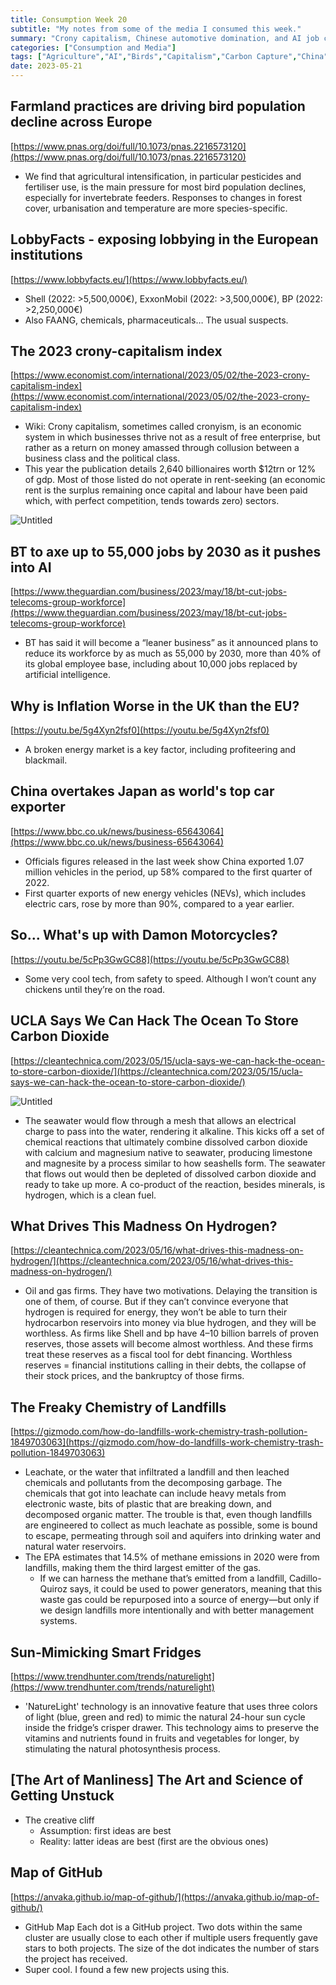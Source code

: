 ```yaml
---
title: Consumption Week 20
subtitle: "My notes from some of the media I consumed this week."
summary: "Crony capitalism, Chinese automotive domination, and AI job cuts"
categories: ["Consumption and Media"]
tags: ["Agriculture","AI","Birds","Capitalism","Carbon Capture","China","Corruption","Creativity","Economics","Efficiency","Energy","EVs","Food","FOSS","GitHub","Hydrogen","Inflation","Innovation","Jobs","Landfills","Lobbying","Mental Health","Methane","Motorbikes","Nature","Oceans","Oil","Pesticides","Pollution","Productiveness","Psychology","Russia","Vested Interests"]
date: 2023-05-21
---
```

## Farmland practices are driving bird population decline across Europe

[https://www.pnas.org/doi/full/10.1073/pnas.2216573120](https://www.pnas.org/doi/full/10.1073/pnas.2216573120)

- We find that agricultural intensification, in particular pesticides and fertiliser use, is the main pressure for most bird population declines, especially for invertebrate feeders. Responses to changes in forest cover, urbanisation and temperature are more species-specific.

## LobbyFacts - exposing lobbying in the European institutions

[https://www.lobbyfacts.eu/](https://www.lobbyfacts.eu/)

- Shell (2022: >5,500,000€), ExxonMobil (2022: >3,500,000€), BP (2022: >2,250,000€)
- Also FAANG, chemicals, pharmaceuticals… The usual suspects.

## The 2023 crony-capitalism index

[https://www.economist.com/international/2023/05/02/the-2023-crony-capitalism-index](https://www.economist.com/international/2023/05/02/the-2023-crony-capitalism-index)

- Wiki: Crony capitalism, sometimes called cronyism, is an economic system in which businesses thrive not as a result of free enterprise, but rather as a return on money amassed through collusion between a business class and the political class.
- This year the publication details 2,640 billionaires worth $12trn or 12% of gdp. Most of those listed do not operate in rent-seeking (an economic rent is the surplus remaining once capital and labour have been paid which, with perfect competition, tends towards zero) sectors.

![Untitled](/images/sections/consumption-and-media/week20.png)

## BT to axe up to 55,000 jobs by 2030 as it pushes into AI

[https://www.theguardian.com/business/2023/may/18/bt-cut-jobs-telecoms-group-workforce](https://www.theguardian.com/business/2023/may/18/bt-cut-jobs-telecoms-group-workforce)

- BT has said it will become a “leaner business” as it announced plans to reduce its workforce by as much as 55,000 by 2030, more than 40% of its global employee base, including about 10,000 jobs replaced by artificial intelligence.

## Why is Inflation Worse in the UK than the EU?

[https://youtu.be/5g4Xyn2fsf0](https://youtu.be/5g4Xyn2fsf0)

- A broken energy market is a key factor, including profiteering and blackmail.

## China overtakes Japan as world's top car exporter

[https://www.bbc.co.uk/news/business-65643064](https://www.bbc.co.uk/news/business-65643064)

- Officials figures released in the last week show China exported 1.07 million vehicles in the period, up 58% compared to the first quarter of 2022.
- First quarter exports of new energy vehicles (NEVs), which includes electric cars, rose by more than 90%, compared to a year earlier.

## So... What's up with Damon Motorcycles?

[https://youtu.be/5cPp3GwGC88](https://youtu.be/5cPp3GwGC88)

- Some very cool tech, from safety to speed. Although I won’t count any chickens until they’re on the road.

## UCLA Says We Can Hack The Ocean To Store Carbon Dioxide

[https://cleantechnica.com/2023/05/15/ucla-says-we-can-hack-the-ocean-to-store-carbon-dioxide/](https://cleantechnica.com/2023/05/15/ucla-says-we-can-hack-the-ocean-to-store-carbon-dioxide/)

![Untitled](/images/old/week20.webp)

- The seawater would flow through a mesh that allows an electrical charge to pass into the water, rendering it alkaline. This kicks off a set of chemical reactions that ultimately combine dissolved carbon dioxide with calcium and magnesium native to seawater, producing limestone and magnesite by a process similar to how seashells form. The seawater that flows out would then be depleted of dissolved carbon dioxide and ready to take up more. A co-product of the reaction, besides minerals, is hydrogen, which is a clean fuel.

## What Drives This Madness On Hydrogen?

[https://cleantechnica.com/2023/05/16/what-drives-this-madness-on-hydrogen/](https://cleantechnica.com/2023/05/16/what-drives-this-madness-on-hydrogen/)

- Oil and gas firms. They have two motivations. Delaying the transition is one of them, of course. But if they can’t convince everyone that hydrogen is required for energy, they won’t be able to turn their hydrocarbon reservoirs into money via blue hydrogen, and they will be worthless. As firms like Shell and bp have 4–10 billion barrels of proven reserves, those assets will become almost worthless. And these firms treat these reserves as a fiscal tool for debt financing. Worthless reserves = financial institutions calling in their debts, the collapse of their stock prices, and the bankruptcy of those firms.

## The Freaky Chemistry of Landfills

[https://gizmodo.com/how-do-landfills-work-chemistry-trash-pollution-1849703063](https://gizmodo.com/how-do-landfills-work-chemistry-trash-pollution-1849703063)

- Leachate, or the water that infiltrated a landfill and then leached chemicals and pollutants from the decomposing garbage. The chemicals that got into leachate can include heavy metals from electronic waste, bits of plastic that are breaking down, and decomposed organic matter. The trouble is that, even though landfills are engineered to collect as much leachate as possible, some is bound to escape, permeating through soil and aquifers into drinking water and natural water reservoirs.
- The EPA estimates that 14.5% of methane emissions in 2020 were from landfills, making them the third largest emitter of the gas.
    - If we can harness the methane that’s emitted from a landfill, Cadillo-Quiroz says, it could  be used to power generators, meaning that this waste gas could be repurposed into a source of energy—but only if we design landfills more intentionally and with better management systems.

## Sun-Mimicking Smart Fridges

[https://www.trendhunter.com/trends/naturelight](https://www.trendhunter.com/trends/naturelight)

- 'NatureLight' technology is an innovative feature that uses three colors of light (blue, green and red) to mimic the natural 24-hour sun cycle inside the fridge’s crisper drawer. This technology aims to preserve the vitamins and nutrients found in fruits and vegetables for longer, by stimulating the natural photosynthesis process.

## [The Art of Manliness] The Art and Science of Getting Unstuck

- The creative cliff
    - Assumption: first ideas are best
    - Reality: latter ideas are best (first are the obvious ones)

## Map of GitHub

[https://anvaka.github.io/map-of-github/](https://anvaka.github.io/map-of-github/)

- GitHub Map Each dot is a GitHub project. Two dots within the same cluster are usually close to each other if multiple users frequently gave stars to both projects. The size of the dot indicates the number of stars the project has received.
- Super cool. I found a few new projects using this.
